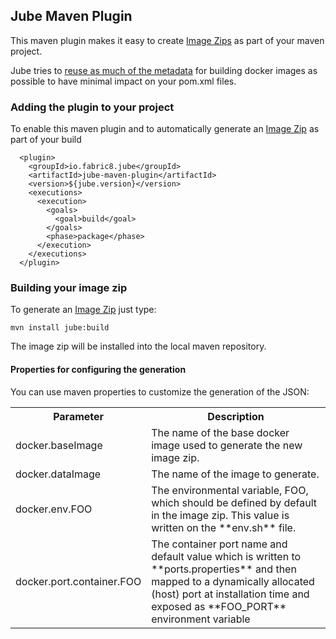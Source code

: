## Jube Maven Plugin

This maven plugin makes it easy to create [Image Zips](imageZips.html) as part of your maven project. 

Jube tries to [reuse as much of the metadata](goals.html) for building docker images as possible to have minimal impact on your pom.xml files.

### Adding the plugin to your project

To enable this maven plugin and to automatically generate an [Image Zip](imageZips.html) as part of your build

      <plugin>
        <groupId>io.fabric8.jube</groupId>
        <artifactId>jube-maven-plugin</artifactId>
        <version>${jube.version}</version>
        <executions>
          <execution>
            <goals>
              <goal>build</goal>
            </goals>
            <phase>package</phase>
          </execution>
        </executions>
      </plugin>

### Building your image zip

To generate an [Image Zip](imageZips.html) just type:

    mvn install jube:build

The image zip will be installed into the local maven repository.

#### Properties for configuring the generation

You can use maven properties to customize the generation of the JSON:

<table class="table table-striped">
<tr>
<th>Parameter</th>
<th>Description</th>
</tr>
<tr>
<td>docker.baseImage</td>
<td>The name of the base docker image used to generate the new image zip.</td>
</tr>
<tr>
<td>docker.dataImage</td>
<td>The name of the image to generate.</td>
</tr>
<tr>
<td>docker.env.FOO</td>
<td>The environmental variable, FOO, which should be defined by default in the image zip. This value is written on the  **env.sh** file.</td>
</tr>
<tr>
<td>docker.port.container.FOO</td>
<td>The container port name and default value which is written to **ports.properties** and then mapped to a dynamically allocated (host) port at installation time and exposed as **FOO_PORT** environment variable
</tr>
</table>

